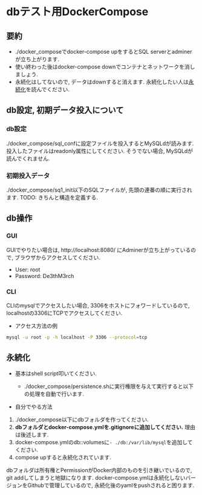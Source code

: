 # dbテスト用DockerCompose
## 要約
- ./docker_composeでdocker-compose upをするとSQL serverとadminerが立ち上がります.
- 使い終わった後はdocker-compose downでコンテナとネットワークを消しましょう.
- 永続化はしてないので, データはdownすると消えます. 永続化したい人は[永続化](#Persistence)を読んでください.

## db設定, 初期データ投入について
### db設定
./docker_compose/sql_confに設定ファイルを投入するとMySQLdが読みます. 投入したファイルはreadonly属性にしてください. そうでない場合, MySQLdが読んでくれません.

### 初期投入データ
./docker_compose/sq1_init以下のSQLファイルが, 先頭の連番の順に実行されます. 
TODO: きちんと構造を定義する.

## db操作
### GUI
GUIでやりたい場合は, http://localhost:8080/ にAdminerが立ち上がっているので, ブラウザからアクセスしてください. 
- User: root
- Password: De3thM3rch

### CLI
CLIのmysqlでアクセスしたい場合, 3306をホストにフォワードしているので, localhostの3306にTCPでアクセスしてください.
- アクセス方法の例
``` sh
mysql -u root -p -h localhost -P 3306 --protocol=tcp
```

<div id="Persistence"></div>

## 永続化
- 基本はshell script叩いてください.
    - ./docker_compose/persistence.shに実行権限を与えて実行すると以下の処理を自動で行います. 

- 自分でやる方法
1. ./docker_compose以下にdbフォルダを作ってください. 
1. **dbフォルダとdocker-compose.ymlを.gitignoreに追加してください.** 理由は後述します.
1. docker-compose.ymlのdb::volumesに`- ./db:/var/lib/mysql`を追加してください.
1. compose upすると永続化されています.

dbフォルダは所有権とPermissionがDocker内部のものを引き継いでいるので, git addしてしまうと地獄になります.
docker-compose.ymlは永続化しないバージョンをGithubで管理しているので, 永続化後のyamlをpushされると困ります.